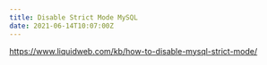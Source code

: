 ```yaml
---
title: Disable Strict Mode MySQL
date: 2021-06-14T10:07:00Z
---
```


https://www.liquidweb.com/kb/how-to-disable-mysql-strict-mode/
